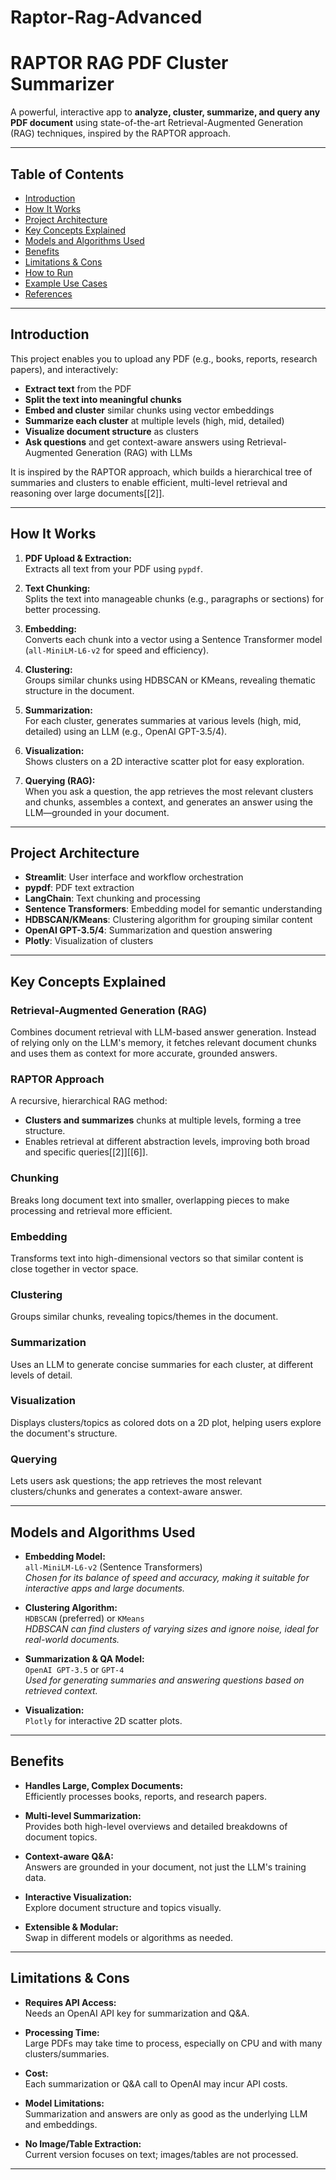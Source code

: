 # Raptor-Rag-Advanced

# RAPTOR RAG PDF Cluster Summarizer

A powerful, interactive app to **analyze, cluster, summarize, and query any PDF document** using state-of-the-art Retrieval-Augmented Generation (RAG) techniques, inspired by the RAPTOR approach.

---

## Table of Contents

- [Introduction](#introduction)
- [How It Works](#how-it-works)
- [Project Architecture](#project-architecture)
- [Key Concepts Explained](#key-concepts-explained)
- [Models and Algorithms Used](#models-and-algorithms-used)
- [Benefits](#benefits)
- [Limitations & Cons](#limitations--cons)
- [How to Run](#how-to-run)
- [Example Use Cases](#example-use-cases)
- [References](#references)

---

## Introduction

This project enables you to upload any PDF (e.g., books, reports, research papers), and interactively:
- **Extract text** from the PDF
- **Split the text into meaningful chunks**
- **Embed and cluster** similar chunks using vector embeddings
- **Summarize each cluster** at multiple levels (high, mid, detailed)
- **Visualize document structure** as clusters
- **Ask questions** and get context-aware answers using Retrieval-Augmented Generation (RAG) with LLMs

It is inspired by the RAPTOR approach, which builds a hierarchical tree of summaries and clusters to enable efficient, multi-level retrieval and reasoning over large documents[[2]].

---

## How It Works

1. **PDF Upload & Extraction:**  
   Extracts all text from your PDF using `pypdf`.

2. **Text Chunking:**  
   Splits the text into manageable chunks (e.g., paragraphs or sections) for better processing.

3. **Embedding:**  
   Converts each chunk into a vector using a Sentence Transformer model (`all-MiniLM-L6-v2` for speed and efficiency).

4. **Clustering:**  
   Groups similar chunks using HDBSCAN or KMeans, revealing thematic structure in the document.

5. **Summarization:**  
   For each cluster, generates summaries at various levels (high, mid, detailed) using an LLM (e.g., OpenAI GPT-3.5/4).

6. **Visualization:**  
   Shows clusters on a 2D interactive scatter plot for easy exploration.

7. **Querying (RAG):**  
   When you ask a question, the app retrieves the most relevant clusters and chunks, assembles a context, and generates an answer using the LLM—grounded in your document.

---

## Project Architecture


- **Streamlit**: User interface and workflow orchestration
- **pypdf**: PDF text extraction
- **LangChain**: Text chunking and processing
- **Sentence Transformers**: Embedding model for semantic understanding
- **HDBSCAN/KMeans**: Clustering algorithm for grouping similar content
- **OpenAI GPT-3.5/4**: Summarization and question answering
- **Plotly**: Visualization of clusters

---

## Key Concepts Explained

### **Retrieval-Augmented Generation (RAG)**
Combines document retrieval with LLM-based answer generation. Instead of relying only on the LLM's memory, it fetches relevant document chunks and uses them as context for more accurate, grounded answers.

### **RAPTOR Approach**
A recursive, hierarchical RAG method:
- **Clusters and summarizes** chunks at multiple levels, forming a tree structure.
- Enables retrieval at different abstraction levels, improving both broad and specific queries[[2]][[6]].

### **Chunking**
Breaks long document text into smaller, overlapping pieces to make processing and retrieval more efficient.

### **Embedding**
Transforms text into high-dimensional vectors so that similar content is close together in vector space.

### **Clustering**
Groups similar chunks, revealing topics/themes in the document.

### **Summarization**
Uses an LLM to generate concise summaries for each cluster, at different levels of detail.

### **Visualization**
Displays clusters/topics as colored dots on a 2D plot, helping users explore the document's structure.

### **Querying**
Lets users ask questions; the app retrieves the most relevant clusters/chunks and generates a context-aware answer.

---

## Models and Algorithms Used

- **Embedding Model:**  
  `all-MiniLM-L6-v2` (Sentence Transformers)  
  *Chosen for its balance of speed and accuracy, making it suitable for interactive apps and large documents.*

- **Clustering Algorithm:**  
  `HDBSCAN` (preferred) or `KMeans`  
  *HDBSCAN can find clusters of varying sizes and ignore noise, ideal for real-world documents.*

- **Summarization & QA Model:**  
  `OpenAI GPT-3.5` or `GPT-4`  
  *Used for generating summaries and answering questions based on retrieved context.*

- **Visualization:**  
  `Plotly` for interactive 2D scatter plots.

---

## Benefits

- **Handles Large, Complex Documents:**  
  Efficiently processes books, reports, and research papers.

- **Multi-level Summarization:**  
  Provides both high-level overviews and detailed breakdowns of document topics.

- **Context-aware Q&A:**  
  Answers are grounded in your document, not just the LLM's training data.

- **Interactive Visualization:**  
  Explore document structure and topics visually.

- **Extensible & Modular:**  
  Swap in different models or algorithms as needed.

---

## Limitations & Cons

- **Requires API Access:**  
  Needs an OpenAI API key for summarization and Q&A.

- **Processing Time:**  
  Large PDFs may take time to process, especially on CPU and with many clusters/summaries.

- **Cost:**  
  Each summarization or Q&A call to OpenAI may incur API costs.

- **Model Limitations:**  
  Summarization and answers are only as good as the underlying LLM and embeddings.

- **No Image/Table Extraction:**  
  Current version focuses on text; images/tables are not processed.

---


